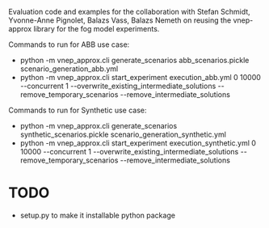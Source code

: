 Evaluation code and examples for the collaboration with Stefan Schmidt, Yvonne-Anne Pignolet, 
Balazs Vass, Balazs Nemeth on reusing the vnep-approx library for the fog model experiments.

Commands to run for ABB use case:
- python -m vnep_approx.cli generate_scenarios abb_scenarios.pickle scenario_generation_abb.yml
- python -m vnep_approx.cli start_experiment execution_abb.yml 0 10000 --concurrent 1 --overwrite_existing_intermediate_solutions --remove_temporary_scenarios --remove_intermediate_solutions

Commands to run for Synthetic use case:
- python -m vnep_approx.cli generate_scenarios synthetic_scenarios.pickle scenario_generation_synthetic.yml
- python -m vnep_approx.cli start_experiment execution_synthetic.yml 0 10000 --concurrent 1 --overwrite_existing_intermediate_solutions --remove_temporary_scenarios --remove_intermediate_solutions

# TODO
- setup.py to make it installable python package



